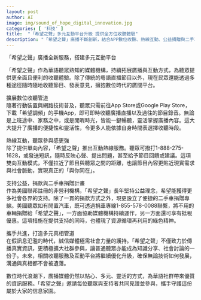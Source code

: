 ```yaml
---
layout: post
author: AI
image: img/sound_of_hope_digital_innovation.jpg
categories: [ '科技' ]
title:  "「希望之聲」多元互動平台升級 提供全方位收聽體驗"
description: "「希望之聲」廣播不斷創新，結合APP數位收聽、熱線互動、公益捐贈與二手車捐助，攜手聽眾共建真實資訊平台，打造靈活便捷的新時代華語媒體。"
---
```

「希望之聲」廣播全新服務，搭建多元互動平台

「希望之聲」作為華語聽眾熟知的媒體機構，持續拓展廣播與互動方式，為聽眾提供更全面且便利的收聽體驗。除了傳統的粵語直播節目以外，現在民眾還能透過多種途徑隨時隨地收聽節目、發表意見，擁抱數位時代的廣闊平台。

擴展數位收聽管道  
隨著行動裝置與網路技術普及，聽眾只需前往App Store或Google Play Store，下載「希望調頻」的手機App，即可即時收聽廣播直播以及過往的節目錄音。無論是上班途中、家務之中，或是閒暇時光，皆能一鍵暢聽，靈活掌握廣播內容。這大大提升了廣播的便捷性和靈活性，令更多人能依據自身時間表選擇收聽時段。

熱線互動，聽眾參與感更強  
除了提供單向內容，「希望之聲」推出互動熱線服務。聽眾可撥打1-888-275-1628，或發送短訊，隨時反映心聲、提出問題，甚至給予節目回饋或建議。這項雙向互動模式，不僅拉近了節目與聽眾之間的距離，也讓節目內容更貼近現實需求與社會脈動，實現真正的「與你同在」。

支持公益，捐款與二手車捐贈計畫  
作為美國聯邦註冊的非營利機構，「希望之聲」長年堅持公益理念，希望能獲得更多社會各界的支持。除了一貫的捐款方式之外，現更設立了便捷的二手車捐贈專線。美國聽眾如有閒置汽車，既可透過捐車專線1-855-578-0088聯繫，將不用的車輛捐贈給「希望之聲」，一方面協助媒體機構持續運作，另一方面還可享有抵稅優惠。這項措施在提供支持的同時，也體現了資源循環再利用的綠色精神。

攜手共進，打造多元真相管道  
在假訊息氾濫的時代，誠信媒體極需社會力量的護持。「希望之聲」不僅致力於傳播真實資訊，更積極擴大社群參與，讓普通聽眾亦能成為知識分享、社會討論的一份子。未來，相關收聽服務及互動平台將繼續優化升級，確保無論技術如何發展，溝通與真相都不會被遺落。

數位時代浪潮下，廣播媒體仍然以貼心、多元、靈活的方式，為華語社群帶來優質的資訊服務。「希望之聲」邀請每位聽眾與支持者共同見證並參與，攜手守護這份屬於大家的信息家園。